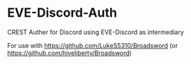 # EVE-Discord-Auth
CREST Auther for Discord using EVE-Discord as intermediary


For use with https://github.com/LukeS5310/Broadsword (or https://github.com/hiveliberty/Broadsword)